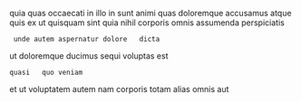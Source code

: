 <!--
title: Phased client-server firmware
author: Meaghan
date: 2014-09-21-1422
link: 2014-09-21-1422-phased-client-server-firmware
tags: [inject,bears,JVM,Photoshop]
-->

quia quas occaecati in  illo in  sunt animi
quas  doloremque accusamus 
atque  quis   ex  ut
  quisquam sint quia   nihil corporis
omnis  assumenda
perspiciatis  
 	 unde autem aspernatur dolore   dicta
  ut   doloremque ducimus  sequi 
voluptas  est
 	quasi   quo veniam
et ut voluptatem  autem nam
corporis totam alias
 omnis aut